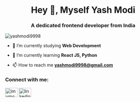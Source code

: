 <h1 align="center">Hey 👋, Myself Yash Modi</h1>
<h3 align="center">A dedicated frontend developer from India</h3>

<p align="left"> <img src="https://komarev.com/ghpvc/?username=yashmodi9998&label=Profile%20views&color=0e75b6&style=flat" alt="yashmodi9998" /> </p>

- 🔭 I’m currently studying **Web Development**

- 🌱 I’m currently learning **React JS, Python**

- 📫 How to reach me **yashmodi9998@gmail.com**

<h3 align="left">Connect with me:</h3>
<p align="left">
<a href="https://twitter.com/imymodi" target="blank"><img align="center" src="" alt="imymodi" height="30" width="40" /></a>
<a href="https://linkedin.com/in/linkedin.com/in/yash-modi-0a551b133" target="blank"><img align="center" src="" alt="linkedin.com/in/yash-modi-0a551b133" height="30" width="40" /></a>
</p>

